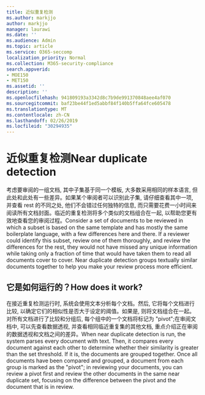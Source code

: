 ```yaml
---
title: 近似重复检测
ms.author: markjjo
author: markjjo
manager: laurawi
ms.date: ''
ms.audience: Admin
ms.topic: article
ms.service: O365-seccomp
localization_priority: Normal
ms.collection: M365-security-compliance
search.appverid:
- MOE150
- MET150
ms.assetid: ''
description: ''
ms.openlocfilehash: 941809193a3342d8c7b9de991370848aee4af070
ms.sourcegitcommit: baf23be44f1ed5abbf84f140b5ffa64fce605478
ms.translationtype: MT
ms.contentlocale: zh-CN
ms.lasthandoff: 02/26/2019
ms.locfileid: "30294935"
---
```

# <a name="near-duplicate-detection"></a><span data-ttu-id="2248a-102">近似重复检测</span><span class="sxs-lookup"><span data-stu-id="2248a-102">Near duplicate detection</span></span>

<span data-ttu-id="2248a-p101">考虑要审阅的一组文档, 其中子集基于同一个模板, 大多数采用相同的样本语言, 但此处和此处有一些差异。如果某个审阅者可以识别此子集, 请仔细查看其中一项, 并查看 rest 的不同之处, 他们不会错过任何独特的信息, 而只需要花费一小时间来阅读所有文档封面。临近的重复检测将多个类似的文档组合在一起, 以帮助您更有效地查看您的审阅过程。</span><span class="sxs-lookup"><span data-stu-id="2248a-p101">Consider a set of documents to be reviewed in which a subset is based on the same template and has mostly the same boilerplate language, with a few differences here and there. If a reviewer could identify this subset, review one of them thoroughly, and review the differences for the rest, they would not have missed any unique information while taking only a fraction of time that would have taken them to read all documents cover to cover. Near duplicate detection groups textually similar documents together to help you make your review process more efficient.</span></span>

## <a name="how-does-it-work"></a><span data-ttu-id="2248a-106">它是如何运行的？</span><span class="sxs-lookup"><span data-stu-id="2248a-106">How does it work?</span></span>

<span data-ttu-id="2248a-p102">在接近重复检测运行时, 系统会使用文本分析每个文档。然后, 它将每个文档进行比较, 以确定它们的相似性是否大于设定的阈值。如果是, 则将文档组合在一起。对所有文档进行了比较和分组后, 每个组中的一个文档将标记为 "pivot";在审阅文档中, 可以先查看数据透视, 并查看相同临近重复集的其他文档, 重点介绍正在审阅的数据透视和文档之间的差异。</span><span class="sxs-lookup"><span data-stu-id="2248a-p102">When near duplicate detection is run, the system parses every document with text. Then, it compares every document against each other to determine whether their similarity is greater than the set threshold. If it is, the documents are grouped together. Once all documents have been compared and grouped, a document from each group is marked as the "pivot"; in reviewing your documents, you can review a pivot first and review the other documents in the same near duplicate set, focusing on the difference between the pivot and the document that is in review.</span></span>